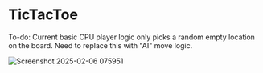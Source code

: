# TicTacToe

To-do: Current basic CPU player logic only picks a random empty location on the board. Need to replace this with "AI" move logic.

![Screenshot 2025-02-06 075951](https://github.com/user-attachments/assets/f7fe7e4c-38ae-4e28-ae7d-dea5a0150d33)
